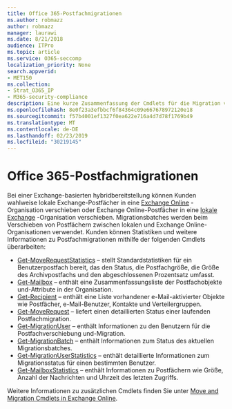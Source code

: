 ```yaml
---
title: Office 365-Postfachmigrationen
ms.author: robmazz
author: robmazz
manager: laurawi
ms.date: 8/21/2018
audience: ITPro
ms.topic: article
ms.service: O365-seccomp
localization_priority: None
search.appverid:
- MET150
ms.collection:
- Strat_O365_IP
- M365-security-compliance
description: Eine kurze Zusammenfassung der Cmdlets für die Migration von Office 365-Postfächern.
ms.openlocfilehash: 8e0f23a3efbbcf6f84364c09e667678972120e18
ms.sourcegitcommit: f57b4001ef1327f0ea622e716a4d7d78f1769b49
ms.translationtype: MT
ms.contentlocale: de-DE
ms.lasthandoff: 02/23/2019
ms.locfileid: "30219145"
---
```

# <a name="office-365-mailbox-migrations"></a>Office 365-Postfachmigrationen
Bei einer Exchange-basierten hybridbereitstellung können Kunden wahlweise lokale Exchange-Postfächer in eine [Exchange Online](https://docs.microsoft.com/Exchange/exchange-online) -Organisation verschieben oder Exchange Online-Postfächer in eine [lokale Exchange](https://docs.microsoft.com/Exchange/exchange-server) -Organisation verschieben. Migrationsbatches werden beim Verschieben von Postfächern zwischen lokalen und Exchange Online-Organisationen verwendet. Kunden können Statistiken und weitere Informationen zu Postfachmigrationen mithilfe der folgenden Cmdlets überarbeiten:

- [Get-MoveRequestStatistics](https://docs.microsoft.com/powershell/module/exchange/move-and-migration/Get-MoveRequestStatistics?view=exchange-ps) – stellt Standardstatistiken für ein Benutzerpostfach bereit, das den Status, die Postfachgröße, die Größe des Archivpostfachs und den abgeschlossenen Prozentsatz umfasst.
- [Get-Mailbox](https://docs.microsoft.com/powershell/module/exchange/mailboxes/Get-Mailbox?view=exchange-ps
) – enthält eine Zusammenfassungsliste der Postfachobjekte und-Attribute in der Organisation.
- [Get-Recipient](https://docs.microsoft.com/powershell/module/exchange/users-and-groups/Get-Recipient?view=exchange-ps) – enthält eine Liste vorhandener e-Mail-aktivierter Objekte wie Postfächer, e-Mail-Benutzer, Kontakte und Verteilergruppen.
- [Get-MoveRequest](https://docs.microsoft.com/powershell/module/exchange/move-and-migration/Get-MoveRequest?view=exchange-ps) – liefert einen detaillierten Status einer laufenden Postfachmigration.
- [Get-MigrationUser](https://docs.microsoft.com/powershell/module/exchange/move-and-migration/Get-MigrationUser?view=exchange-ps) – enthält Informationen zu den Benutzern für die Postfachverschiebung und-Migration.
- [Get-MigrationBatch](https://docs.microsoft.com/powershell/module/exchange/move-and-migration/Get-MigrationBatch?view=exchange-ps) – enthält Informationen zum Status des aktuellen Migrationsbatches.
- [Get-MigrationUserStatistics](https://docs.microsoft.com/powershell/module/exchange/move-and-migration/Get-MigrationUserStatistics?view=exchange-ps) – enthält detaillierte Informationen zum Migrationsstatus für einen bestimmten Benutzer.
- [Get-MailboxStatistics](https://docs.microsoft.com/powershell/module/exchange/mailboxes/Get-MailboxStatistics?view=exchange-ps) – enthält Informationen zu Postfächern wie Größe, Anzahl der Nachrichten und Uhrzeit des letzten Zugriffs.

Weitere Informationen zu zusätzlichen Cmdlets finden Sie unter [Move and Migration Cmdlets in Exchange Online](https://docs.microsoft.com/powershell/exchange/exchange-online/exchange-online-powershell?view=exchange-ps).
